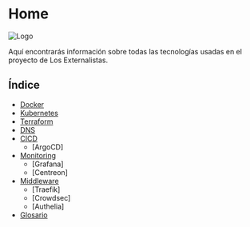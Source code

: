 # Home

![Logo](https://avatars.githubusercontent.com/u/148331613?s=100&v=4)

Aquí encontrarás información sobre todas las tecnologías usadas en el proyecto de Los Externalistas.

## Índice

- [Docker]
- [Kubernetes]
- [Terraform]
- [DNS]
- [CICD]
  - [ArgoCD]
- [Monitoring]
  - [Grafana]
  - [Centreon]
- [Middleware]
  - [Traefik]
  - [Crowdsec]
  - [Authelia]
- [Glosario]

[Docker]:docs/Docker.md
[Kubernetes]:docs/Kubernetes.md
[Terraform]:docs/Terraform.md
[DNS]:docs/DNS.md
[CICD]:docs/CICD.md
[Monitoring]:docs/Monitoring.md
[Middleware]:docs/Middleware.md
[Glosario]:docs/Glosario.md